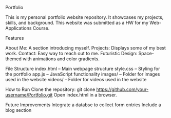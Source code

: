 Portfolio

This is my personal portfolio website repository. It showcases my projects, skills, and background.
This website was submitted as a HW for my Web-Applications Course.

Features

About Me: A section introducing myself.
Projects: Displays some of my best work.
Contact: Easy way to reach out to me.
Futuristic Design: Space-themed with animations and color gradients.

File Structure
index.html – Main webpage structure
style.css – Styling for the portfolio
app.js – JavaScript functionality
images/ – Folder for images used in the website
videos/ – Folder for videos used in the website

How to Run
Clone the repository:
git clone https://github.com/your-username/Portfolio.git
Open index.html in a browser.

Future Improvements
Integrate a databse to collect form entries
Include a blog section
